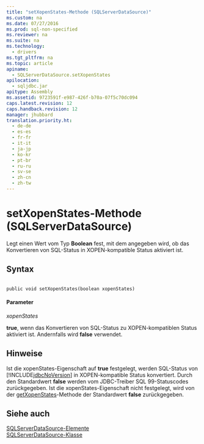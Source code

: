 ```yaml
---
title: "setXopenStates-Methode (SQLServerDataSource)"
ms.custom: na
ms.date: 07/27/2016
ms.prod: sql-non-specified
ms.reviewer: na
ms.suite: na
ms.technology: 
  - drivers
ms.tgt_pltfrm: na
ms.topic: article
apiname: 
  - SQLServerDataSource.setXopenStates
apilocation: 
  - sqljdbc.jar
apitype: Assembly
ms.assetid: 9723591f-e987-426f-b70a-07f5c70dc094
caps.latest.revision: 12
caps.handback.revision: 12
manager: jhubbard
translation.priority.ht: 
  - de-de
  - es-es
  - fr-fr
  - it-it
  - ja-jp
  - ko-kr
  - pt-br
  - ru-ru
  - sv-se
  - zh-cn
  - zh-tw
---
```

# setXopenStates-Methode (SQLServerDataSource)
  Legt einen Wert vom Typ **Boolean** fest, mit dem angegeben wird, ob das Konvertieren von SQL\-Status in XOPEN\-kompatible Status aktiviert ist.  
  
## Syntax  
  
```  
  
public void setXopenStates(boolean xopenStates)  
```  
  
#### Parameter  
 *xopenStates*  
  
 **true**, wenn das Konvertieren von SQL\-Status zu XOPEN\-kompatiblen Status aktiviert ist. Andernfalls wird **false** verwendet.  
  
## Hinweise  
 Ist die xopenStates\-Eigenschaft auf **true** festgelegt, werden SQL\-Status von [!INCLUDE[jdbcNoVersion](../content/includes/jdbcNoVersion_md.md)] in XOPEN\-kompatible Status konvertiert. Durch den Standardwert **false** werden vom JDBC\-Treiber SQL 99\-Statuscodes zurückgegeben. Ist die xopenStates\-Eigenschaft nicht festgelegt, wird von der [getXopenStates](../content/getXopenStates-Method--SQLServerDataSource-.md)\-Methode der Standardwert **false** zurückgegeben.  
  
## Siehe auch  
 [SQLServerDataSource-Elemente](../content/SQLServerDataSource-Members.md)   
 [SQLServerDataSource-Klasse](../content/SQLServerDataSource-Class.md)  
  
  